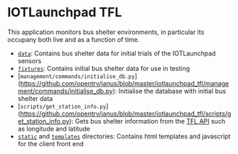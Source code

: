 # IOTLaunchpad TFL

This application monitors bus shelter environments, in particular its occupany both live and as a function of time.

* [`data`](https://github.com/opentrv/janus/tree/master/iotlaunchpad_tfl/data): Contains bus shelter data for initial trials of the IOTLaunchpad sensors
* [`fixtures`](https://github.com/opentrv/janus/tree/master/iotlaunchpad_tfl/fixtures): Contains initial bus shelter data for use in testing
* [`management/commands/initialise_db.py`] (https://github.com/opentrv/janus/blob/master/iotlaunchpad_tfl/management/commands/initialise_db.py): Initialise the database with initial bus shelter data
* [`scripts/get_station_info.py`] (https://github.com/opentrv/janus/blob/master/iotlaunchpad_tfl/scripts/get_station_info.py): Gets bus shelter information from the [TFL API](https://api.tfl.gov.uk/) such as longitude and latitude
* [`static`](https://github.com/opentrv/janus/tree/master/iotlaunchpad_tfl/static/iotlaunchpad_tfl) and [`templates`](https://github.com/opentrv/janus/tree/master/iotlaunchpad_tfl/templates/iotlaunchpad_tfl) directories: Contains html templates and javascript for the client front end

